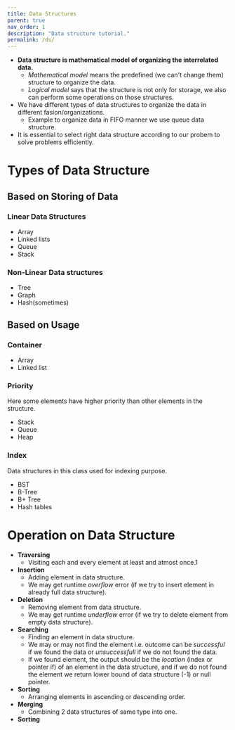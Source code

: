 ```yaml
---
title: Data Structures
parent: true
nav_order: 1
description: "Data structure tutorial."
permalink: /ds/
---
```


- **Data structure is mathematical model of organizing the interrelated data.**
    - *Mathematical model* means the predefined (we can't change them) structure to organize the data.
    - *Logical model* says that the structure is not only for storage, we also can perform some operations on those structures.
- We have different types of data structures to organize the data in different fasion/organizations.
    - Example to organize data in FIFO manner we use queue data structure.
- It is essential to select right data structure according to our probem to solve problems efficiently.

# Types of Data Structure

## Based on Storing of Data

### Linear Data Structures

- Array
- Linked lists
- Queue
- Stack

### Non-Linear Data structures

- Tree
- Graph
- Hash(sometimes)

## Based on Usage

### Container

- Array
- Linked list

### Priority 

Here some elements have higher priority than other elements in the structure.

- Stack
- Queue
- Heap

### Index

Data structures in this class used for indexing purpose.

- BST
- B-Tree
- B+ Tree
- Hash tables

# Operation on Data Structure

- **Traversing**
    - Visiting each and every element at least and atmost once.1
- **Insertion**
    - Adding element in data structure.
    - We may get runtime *overflow* error (if we try to insert element in already full data structure).
- **Deletion**
    - Removing element from data structure.
    - We may get runtime *underflow* error (if we try to delete element from empty data structure).
- **Searching**
    - Finding an element in data structure.
    - We may or may not find the element i.e. outcome can be *successful* if we found the data or *unsuccessfull* if we do not found the data.
    - If we found element, the output should be the *location* (index or pointer if) of an element in the data structure, and if we do not found the element we return lower bound of data structure (-1) or null pointer.
- **Sorting**
    - Arranging elements in ascending or descending order.
- **Merging**
    - Combining 2 data structures of same type into one.
- **Sorting**